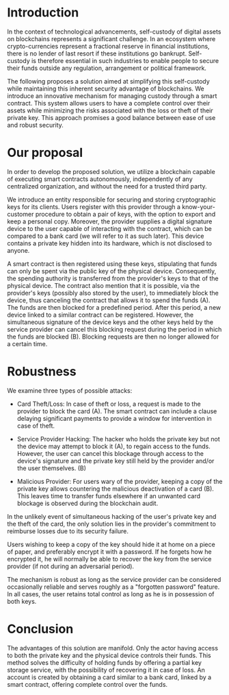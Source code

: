 # Introduction

In the context of technological advancements, self-custody of digital assets on blockchains represents a significant challenge. 
In an ecosystem where crypto-currencies represent a fractional reserve in financial institutions, there is no lender of last resort if these institutions go bankrupt. 
Self-custody is therefore essential in such industries to enable people to secure their funds outside any regulation, arrangement or political framework.

 The following proposes a solution aimed at simplifying this self-custody while maintaining this inherent security advantage of blockchains. We introduce an innovative mechanism for managing custody through a smart contract. This system allows users to have a complete control over their assets while minimizing the risks associated with the loss or theft of their private key. This approach promises a good balance between ease of use and robust security.

# Our proposal
In order to develop the proposed solution, we utilize a blockchain capable of executing smart contracts autonomously, independently of any centralized organization, and without the need for a trusted third party.

We introduce an entity responsible for securing and storing cryptographic keys for its clients. Users register with this provider through a know-your-customer procedure to obtain a pair of keys, with the option to export and keep a personal copy. Moreover, the provider supplies a digital signature device to the user capable of interacting with the contract, which can be compared to a bank card (we will refer to it as such later). This device contains a private key hidden into its hardware, which is not disclosed to anyone.

 A smart contract is then registered using these keys, stipulating that funds can only be spent via the public key of the physical device. Consequently, the spending authority is transferred from the provider's keys to that of the physical device.
The contract also mention that it is possible, via the provider's keys (possibly also stored by the user), to immediately block the device, thus canceling the contract that allows it to spend the funds (A). The funds are then blocked for a predefined period. After this period, a new device linked to a similar contract can be registered. However, the simultaneous signature of the device keys and the other keys held by the service provider can cancel this blocking request during the period in which the funds are blocked (B). Blocking requests are then no longer allowed for a certain time.

# Robustness
We examine three types of possible attacks:


- Card Theft/Loss: In case of theft or loss, a request is made to the provider to block the card (A). The smart contract can include a clause delaying significant payments to provide a window for intervention in case of theft.

- Service Provider Hacking: The hacker who holds the private key but not the device may attempt to block it (A), to regain access to the funds. However, the user can cancel this blockage through access to the device's signature and the private key still held by the provider and/or the user themselves. (B)

- Malicious Provider: For users wary of the provider, keeping a copy of the private key allows countering the malicious deactivation of a card (B). This leaves time to transfer funds elsewhere if an unwanted card blockage is observed during the blockchain audit.


In the unlikely event of simultaneous hacking of the user's private key and the theft of the card, the only solution lies in the provider's commitment to reimburse losses due to its security failure.

Users wishing to keep a copy of the key should hide it at home on a piece of paper, and preferably encrypt it with a password. If he forgets how he encrypted it, he will normally be able to recover the key from the service provider (if not during an adversarial period).

The mechanism is robust as long as the service provider can be considered occasionally reliable and serves roughly as a "forgotten password" feature.
In all cases, the user retains total control as long as he is in possession of both keys.
# Conclusion
The advantages of this solution are manifold. Only the actor having access to both the private key and the physical device controls their funds. This method solves the difficulty of holding funds by offering a partial key storage service, with the possibility of recovering it in case of loss. An account is created by obtaining a card similar to a bank card, linked by a smart contract, offering complete control over the funds.

